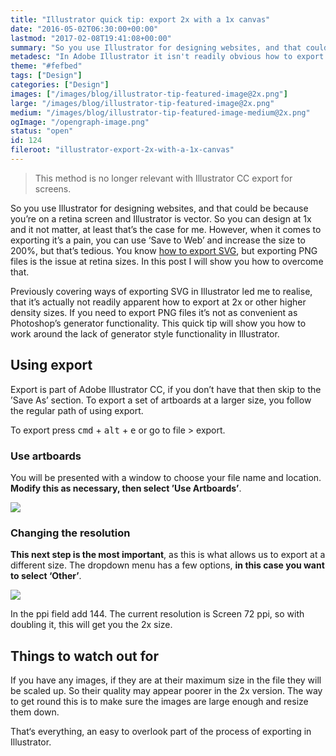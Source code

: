 ```yaml
---
title: "Illustrator quick tip: export 2x with a 1x canvas"
date: "2016-05-02T06:30:00+00:00"
lastmod: "2017-02-08T19:41:08+00:00"
summary: "So you use Illustrator for designing websites, and that could be because you’re on a retina screen and Illustrator is vector. So you can design at 1x and it not matter, at least that’s the case for me. However, when it comes to exporting it’s a pain, you can use ‘Save to Web’ and increase the size to 200%, but that’s tedious. You know how to export SVG, but exporting PNG files is the issue at retina sizes. In this post I will show you how to overcome that."
metadesc: "In Adobe Illustrator it isn't readily obvious how to export a 1x canvas at 2x. In this quick tip I show you how."
theme: "#fefbed"
tags: ["Design"]
categories: ["Design"]
images: ["/images/blog/illustrator-tip-featured-image@2x.png"]
large: "/images/blog/illustrator-tip-featured-image@2x.png"
medium: "/images/blog/illustrator-tip-featured-image-medium@2x.png"
ogImage: "/opengraph-image.png"
status: "open"
id: 124
fileroot: "illustrator-export-2x-with-a-1x-canvas"
---
```


> This method is no longer relevant with Illustrator CC export for screens.

So you use Illustrator for designing websites, and that could be because you’re on a retina screen and Illustrator is vector. So you can design at 1x and it not matter, at least that’s the case for me. However, when it comes to exporting it’s a pain, you can use ‘Save to Web’ and increase the size to 200%, but that’s tedious. You know [how to export SVG](/blog/three-ways-to-export-svg-in-illustrator), but exporting PNG files is the issue at retina sizes. In this post I will show you how to overcome that.

Previously covering ways of exporting SVG in Illustrator led me to realise, that it’s actually not readily apparent how to export at 2x or other higher density sizes. If you need to export PNG files it’s not as convenient as Photoshop’s generator functionality. This quick tip will show you how to work around the lack of generator style functionality in Illustrator.

## Using export
Export is part of Adobe Illustrator CC, if you don’t have that then skip to the ’Save As’ section. To export a set of artboards at a larger size, you follow the regular path of using export.

To export press <kbd>cmd</kbd> + <kbd>alt</kbd> + <kbd>e</kbd> or go to file > export.

### Use artboards
You will be presented with a window to choose your file name and location. **Modify this as necessary, then select ’Use Artboards’**.

<Image src="/images/blog/export-2x-png-post-image_use-artboards.png" width={738} height={492} />

### Changing the resolution
**This next step is the most important**, as this is what allows us to export at a different size. The dropdown menu has a few options, **in this case you want to select ‘Other’**.

<Image src="/images/blog/export-2x-png-post-image_ppi.png" width={738} height={492} />

In the ppi field add 144. The current resolution is Screen 72 ppi, so with doubling it, this will get you the 2x size. 

## Things to watch out for
If you have any images, if they are at their maximum size in the file they will be scaled up. So their quality may appear poorer in the 2x version. The way to get round this is to make sure the images are large enough and resize them down. 

That‘s everything, an easy to overlook part of the process of exporting in Illustrator.
